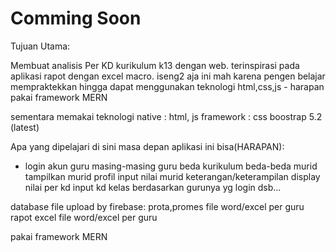 # Comming Soon

Tujuan Utama:

Membuat analisis Per KD kurikulum k13 dengan web. terinspirasi pada aplikasi rapot dengan excel macro. iseng2 aja ini mah karena pengen belajar mempraktekkan hingga dapat menggunakan teknologi html,css,js - harapan pakai framework MERN

sementara memakai teknologi
native : html, js
framework : css boostrap 5.2 (latest)

Apa yang dipelajari di sini masa depan aplikasi ini bisa(HARAPAN):

- login akun guru
masing-masing guru beda kurikulum
beda-beda murid
tampilkan murid profil
input nilai murid keterangan/keterampilan
display nilai per kd
input kd kelas berdasarkan gurunya yg login
dsb...

database file upload by firebase:
prota,promes file word/excel per guru
rapot excel file word/excel per guru

pakai framework MERN